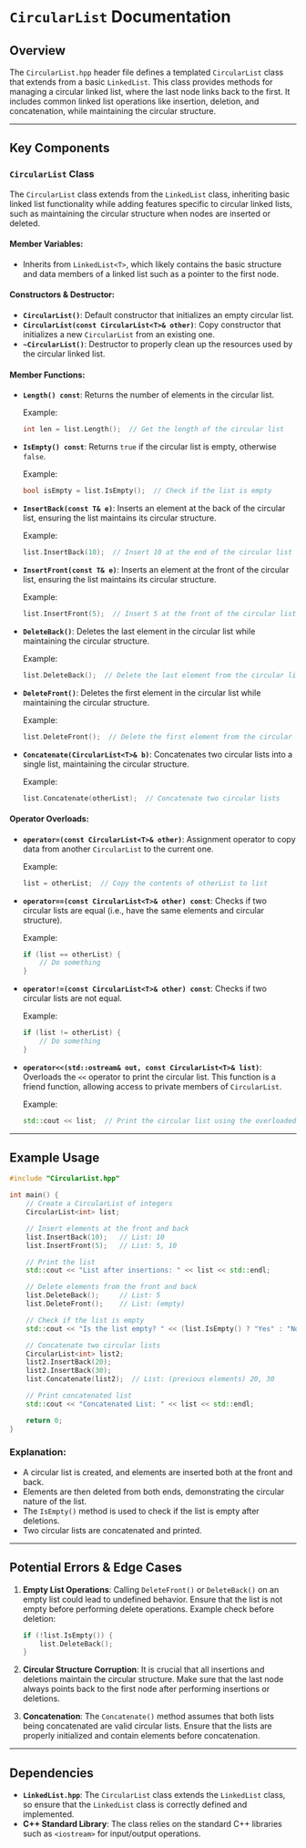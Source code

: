 # `CircularList` Documentation

## Overview

The `CircularList.hpp` header file defines a templated `CircularList` class that extends from a basic `LinkedList`. This class provides methods for managing a circular linked list, where the last node links back to the first. It includes common linked list operations like insertion, deletion, and concatenation, while maintaining the circular structure.

---

## Key Components

### `CircularList` Class

The `CircularList` class extends from the `LinkedList` class, inheriting basic linked list functionality while adding features specific to circular linked lists, such as maintaining the circular structure when nodes are inserted or deleted.

#### Member Variables:
- Inherits from `LinkedList<T>`, which likely contains the basic structure and data members of a linked list such as a pointer to the first node.

#### Constructors & Destructor:
- **`CircularList()`**: Default constructor that initializes an empty circular list.
- **`CircularList(const CircularList<T>& other)`**: Copy constructor that initializes a new `CircularList` from an existing one.
- **`~CircularList()`**: Destructor to properly clean up the resources used by the circular linked list.

#### Member Functions:
- **`Length() const`**: Returns the number of elements in the circular list.

  Example:
  ```cpp
  int len = list.Length();  // Get the length of the circular list
  ```

- **`IsEmpty() const`**: Returns `true` if the circular list is empty, otherwise `false`.

  Example:
  ```cpp
  bool isEmpty = list.IsEmpty();  // Check if the list is empty
  ```

- **`InsertBack(const T& e)`**: Inserts an element at the back of the circular list, ensuring the list maintains its circular structure.

  Example:
  ```cpp
  list.InsertBack(10);  // Insert 10 at the end of the circular list
  ```

- **`InsertFront(const T& e)`**: Inserts an element at the front of the circular list, ensuring the list maintains its circular structure.

  Example:
  ```cpp
  list.InsertFront(5);  // Insert 5 at the front of the circular list
  ```

- **`DeleteBack()`**: Deletes the last element in the circular list while maintaining the circular structure.

  Example:
  ```cpp
  list.DeleteBack();  // Delete the last element from the circular list
  ```

- **`DeleteFront()`**: Deletes the first element in the circular list while maintaining the circular structure.

  Example:
  ```cpp
  list.DeleteFront();  // Delete the first element from the circular list
  ```

- **`Concatenate(CircularList<T>& b)`**: Concatenates two circular lists into a single list, maintaining the circular structure.

  Example:
  ```cpp
  list.Concatenate(otherList);  // Concatenate two circular lists
  ```

#### Operator Overloads:
- **`operator=(const CircularList<T>& other)`**: Assignment operator to copy data from another `CircularList` to the current one.

  Example:
  ```cpp
  list = otherList;  // Copy the contents of otherList to list
  ```

- **`operator==(const CircularList<T>& other) const`**: Checks if two circular lists are equal (i.e., have the same elements and circular structure).

  Example:
  ```cpp
  if (list == otherList) {
      // Do something
  }
  ```

- **`operator!=(const CircularList<T>& other) const`**: Checks if two circular lists are not equal.

  Example:
  ```cpp
  if (list != otherList) {
      // Do something
  }
  ```

- **`operator<<(std::ostream& out, const CircularList<T>& list)`**: Overloads the `<<` operator to print the circular list. This function is a friend function, allowing access to private members of `CircularList`.

  Example:
  ```cpp
  std::cout << list;  // Print the circular list using the overloaded << operator
  ```

---

## Example Usage

```cpp
#include "CircularList.hpp"

int main() {
    // Create a CircularList of integers
    CircularList<int> list;

    // Insert elements at the front and back
    list.InsertBack(10);   // List: 10
    list.InsertFront(5);   // List: 5, 10

    // Print the list
    std::cout << "List after insertions: " << list << std::endl;

    // Delete elements from the front and back
    list.DeleteBack();     // List: 5
    list.DeleteFront();    // List: (empty)

    // Check if the list is empty
    std::cout << "Is the list empty? " << (list.IsEmpty() ? "Yes" : "No") << std::endl;

    // Concatenate two circular lists
    CircularList<int> list2;
    list2.InsertBack(20);
    list2.InsertBack(30);
    list.Concatenate(list2);  // List: (previous elements) 20, 30

    // Print concatenated list
    std::cout << "Concatenated List: " << list << std::endl;

    return 0;
}
```

### Explanation:
- A circular list is created, and elements are inserted both at the front and back.
- Elements are then deleted from both ends, demonstrating the circular nature of the list.
- The `IsEmpty()` method is used to check if the list is empty after deletions.
- Two circular lists are concatenated and printed.

---

## Potential Errors & Edge Cases

1. **Empty List Operations**: Calling `DeleteFront()` or `DeleteBack()` on an empty list could lead to undefined behavior. Ensure that the list is not empty before performing delete operations.
   Example check before deletion:
   ```cpp
   if (!list.IsEmpty()) {
       list.DeleteBack();
   }
   ```

2. **Circular Structure Corruption**: It is crucial that all insertions and deletions maintain the circular structure. Make sure that the last node always points back to the first node after performing insertions or deletions.

3. **Concatenation**: The `Concatenate()` method assumes that both lists being concatenated are valid circular lists. Ensure that the lists are properly initialized and contain elements before concatenation.

---

## Dependencies

- **`LinkedList.hpp`**: The `CircularList` class extends the `LinkedList` class, so ensure that the `LinkedList` class is correctly defined and implemented.
- **C++ Standard Library**: The class relies on the standard C++ libraries such as `<iostream>` for input/output operations.
